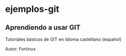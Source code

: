 ejemplos-git
============

<h2>Aprendiendo a usar GIT</h2>
<p>Tutoriales básicos de GIT en idioma castellano (español)</p>
<p>Autor: Fortinux</p>
